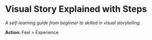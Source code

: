 # Visual Story Explained with Steps

*A self-learning guide from beginner to skilled in visual storytelling.*

**Action:** Feel > Experience
